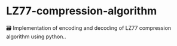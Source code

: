 # LZ77-compression-algorithm
🗃 Implementation of encoding and decoding of LZ77 compression algorithm using python..
